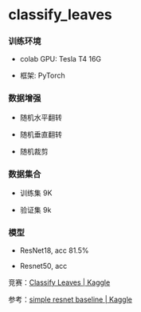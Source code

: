 # classify_leaves

### 训练环境

- colab GPU: Tesla T4 16G

- 框架: PyTorch

### 数据增强

- 随机水平翻转

- 随机垂直翻转

- 随机裁剪

### 数据集合

- 训练集 9K

- 验证集 9k

### 模型

- ResNet18, acc 81.5%

- Resnet50, acc

竞赛：[Classify Leaves | Kaggle](https://www.kaggle.com/c/classify-leaves)

参考：[simple resnet baseline | Kaggle](https://www.kaggle.com/code/nekokiku/simple-resnet-baseline)
